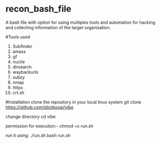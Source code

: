 # recon_bash_file
A bash file with option for using multiples tools and automation for hacking and collecting information of the target organisation.


#Tools used
1) Subfinder
2) amass
3) gf
4) nuclie
5) dirsearch
6) waybackurls
7) subzy
8) nmap
9) httpx
10) crt.sh

#Installation
clone the repository in your local linux system
git clone https://github.com/idiotboxai/vibe

change directory
cd vibe

permission for execution:-
chmod +x run.sh

run it using:
./run.sh
bash run.sh



